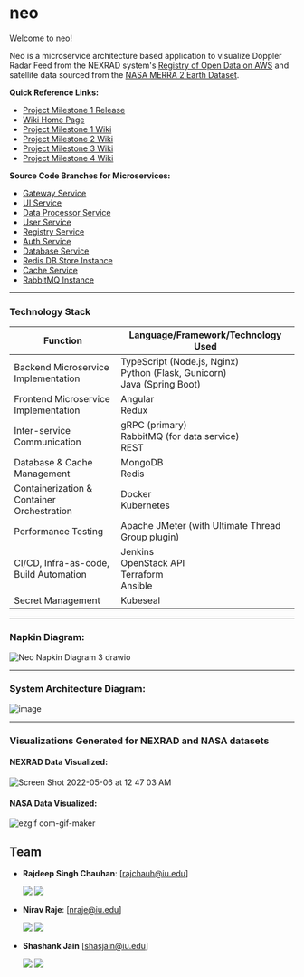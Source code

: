 # neo
Welcome to neo!

Neo is a microservice architecture based application to visualize Doppler Radar Feed from the NEXRAD system's [Registry of Open Data on AWS](https://registry.opendata.aws/noaa-nexrad/) and satellite data sourced from the [NASA MERRA 2 Earth Dataset](https://disc.gsfc.nasa.gov/datasets/M2I3NPASM_5.12.4/summary).

**Quick Reference Links:**

- [Project Milestone 1 Release](https://github.com/airavata-courses/neo/releases/tag/v1https://github.com/airavata-courses/neo/releases/tag/v1)
- [Wiki Home Page](https://github.com/airavata-courses/neo/wiki)
- [Project Milestone 1 Wiki](https://github.com/airavata-courses/neo/wiki/Project-1)
- [Project Milestone 2 Wiki](https://github.com/airavata-courses/neo/wiki/Project-2)
- [Project Milestone 3 Wiki](https://github.com/airavata-courses/neo/wiki/Project-3)
- [Project Milestone 4 Wiki](https://github.com/airavata-courses/neo/wiki/Project-4)

**Source Code Branches for Microservices:**
- [Gateway Service](https://github.com/airavata-courses/neo/tree/feature-gateway-milestone3)
- [UI Service](https://github.com/airavata-courses/neo/tree/feature-UI-milestone3)
- [Data Processor Service](https://github.com/airavata-courses/neo/tree/feature-data-processing)
- [User Service](https://github.com/airavata-courses/neo/tree/feature-user-milestone3)
- [Registry Service](https://github.com/airavata-courses/neo/tree/feature-registry-milestone3)
- [Auth Service](https://github.com/airavata-courses/neo/tree/feature-auth-milestone3)
- [Database Service](https://github.com/airavata-courses/neo/tree/feature-database-milestone3)
- [Redis DB Store Instance](https://github.com/airavata-courses/neo/tree/feature-redis-neo-milestone3)
- [Cache Service](https://github.com/airavata-courses/neo/tree/feature-redis-milestone3)
- [RabbitMQ Instance](https://github.com/airavata-courses/neo/tree/feature-rabbitmq-neo-milestone3)

***
### Technology Stack

| Function                                   | Language/Framework/Technology Used                                            |
|--------------------------------------------|-------------------------------------------------------------------------------|
| Backend Microservice Implementation        | TypeScript (Node.js, Nginx)<br>Python (Flask, Gunicorn)<br>Java (Spring Boot) |
| Frontend Microservice Implementation       | Angular<br>Redux                                                              |
| Inter-service Communication                | gRPC (primary)<br>RabbitMQ (for data service)<br>REST                         |
| Database & Cache Management                | MongoDB<br>Redis                                                              |
| Containerization & Container Orchestration | Docker<br>Kubernetes                                                          |
| Performance Testing                        | Apache JMeter (with Ultimate Thread Group plugin)                             |
| CI/CD, Infra-as-code, Build Automation     | Jenkins<br>OpenStack API<br>Terraform<br>Ansible                              |
| Secret Management                          | Kubeseal                                                                      |

***
### Napkin Diagram:

![Neo Napkin Diagram 3 drawio](https://user-images.githubusercontent.com/35288428/167030786-05d23df7-cd0f-425c-9ae1-9f616781eec8.png)
***
### System Architecture Diagram:

![image](https://user-images.githubusercontent.com/35288428/167029768-2f9119cc-aa69-4cc6-be77-39a28ed1e674.png)
***
### Visualizations Generated for NEXRAD and NASA datasets

#### NEXRAD Data Visualized:

![Screen Shot 2022-05-06 at 12 47 03 AM](https://user-images.githubusercontent.com/35288428/167070527-878ca5c5-ada3-44ec-ab3b-06e8f4f98342.png)

#### NASA Data Visualized:

![ezgif com-gif-maker](https://user-images.githubusercontent.com/35288428/167070567-f302f3a9-597b-4884-968b-b2d2636a277a.gif)



## Team 

- **Rajdeep Singh Chauhan**: [rajchauh@iu.edu]

   [<img src="https://img.shields.io/badge/LinkedIn-0077B5?style=for-the-badge&logo=linkedin&logoColor=white" />](https://www.linkedin.com/in/rajdeep-singh-chauhan-205544a0/)
   [<img src="https://img.shields.io/badge/GitHub-100000?style=for-the-badge&logo=github&logoColor=white" />](https://github.com/rajdeepc2792)

- **Nirav Raje**: [nraje@iu.edu]

   [<img src="https://img.shields.io/badge/LinkedIn-0077B5?style=for-the-badge&logo=linkedin&logoColor=white" />](https://www.linkedin.com/in/niravraje/)
   [<img src="https://img.shields.io/badge/GitHub-100000?style=for-the-badge&logo=github&logoColor=white" />](https://github.com/niravraje)

- **Shashank Jain** [shasjain@iu.edu]
   
   [<img src="https://img.shields.io/badge/LinkedIn-0077B5?style=for-the-badge&logo=linkedin&logoColor=white" />](https://www.linkedin.com/in/shashankjain07/)
   [<img src="https://img.shields.io/badge/GitHub-100000?style=for-the-badge&logo=github&logoColor=white" />](https://github.com/shanki07)

